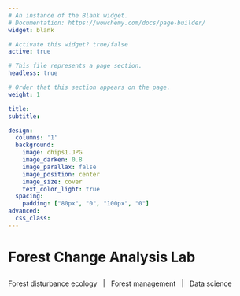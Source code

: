 ```yaml
---
# An instance of the Blank widget.
# Documentation: https://wowchemy.com/docs/page-builder/
widget: blank

# Activate this widget? true/false
active: true

# This file represents a page section.
headless: true

# Order that this section appears on the page.
weight: 1

title:
subtitle:

design:
  columns: '1'
  background:
    image: chips1.JPG
    image_darken: 0.8
    image_parallax: false
    image_position: center
    image_size: cover
    text_color_light: true
  spacing:
    padding: ["80px", "0", "100px", "0"]
advanced:
  css_class:
---
```


# **<p>Forest Change Analysis Lab</p>**
<p>Forest disturbance ecology &nbsp; | &nbsp; Forest management &nbsp; | &nbsp; Data science</p>
